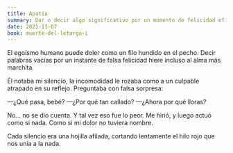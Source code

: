 ```yaml
---
title: Apatía  
summary: Dar o decir algo significativo por un momento de felicidad efímera sin un peso sentimental decepciona hasta el alma más marchita.
date: 2021-11-07
book: muerte-del-letargo-i
---
```


El egoísmo humano
puede doler como un filo hundido en el pecho.
Decir palabras vacías
por un instante de falsa felicidad
hiere incluso al alma más marchita.

Él notaba mi silencio,
la incomodidad le rozaba
como a un culpable atrapado en su reflejo.
Preguntaba con falsa sorpresa:

—¿Qué pasa, bebé?
—¿Por qué tan callado?
—¿Ahora por qué lloras?

No… no se dio cuenta.
Y tal vez eso fue lo peor.
Me hirió,
y luego actuó como si nada.
Como si mi dolor
no tuviera nombre.

Cada silencio
era una hojilla afilada,
cortando lentamente
el hilo rojo
que nos unía
a la nada.
